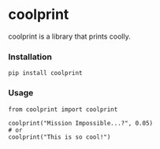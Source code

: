 # coolprint

coolprint is a library that prints coolly.

### Installation

```
pip install coolprint
```

### Usage
```
from coolprint import coolprint

coolprint("Mission Impossible...?", 0.05)
# or 
coolprint("This is so cool!")

```